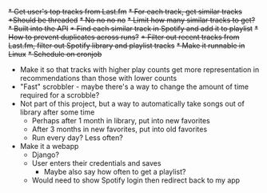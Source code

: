 ~~* Get user's top tracks from Last.fm~~
~~* For each track, get similar tracks~~
    ~~*Should be threaded~~
        ~~* No no no no~~
    ~~* Limit how many similar tracks to get?~~
    	~~* Built into the API~~
~~* Find each similar track in Spotify and add it to playlist~~
    ~~* How to prevent duplicates across runs?~~
        ~~* Filter out recent tracks from Last.fm, filter out Spotify library and playlist tracks~~
~~* Make it runnable in Linux~~
~~* Schedule on cronjob~~
* Make it so that tracks with higher play counts get more representation in recommendations than those with lower counts
* "Fast" scrobbler - maybe there's a way to change the amount of time required for a scrobble?
* Not part of this project, but a way to automatically take songs out of library after some time
    * Perhaps after 1 month in library, put into new favorites
    * After 3 months in new favorites, put into old favorites
    * Run every day? Less often?
* Make it a webapp
    * Django?
    * User enters their credentials and saves
        * Maybe also say how often to get a playlist?
    * Would need to show Spotify login then redirect back to my app
